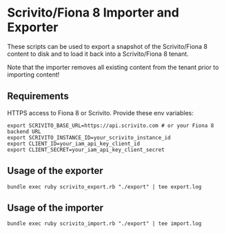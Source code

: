 # Scrivito/Fiona 8 Importer and Exporter

These scripts can be used to export a snapshot of the Scrivito/Fiona 8 content to disk and to load
it back into a Scrivito/Fiona 8 tenant.

Note that the importer removes all existing content from the tenant prior to importing content!

## Requirements

HTTPS access to Fiona 8 or Scrivito.
Provide these env variables:

```
export SCRIVITO_BASE_URL=https://api.scrivito.com # or your Fiona 8 backend URL
export SCRIVITO_INSTANCE_ID=your_scrivito_instance_id
export CLIENT_ID=your_iam_api_key_client_id
export CLIENT_SECRET=your_iam_api_key_client_secret
```

## Usage of the exporter

```
bundle exec ruby scrivito_export.rb "./export" | tee export.log
```

## Usage of the importer

```
bundle exec ruby scrivito_import.rb "./export" | tee import.log
```
